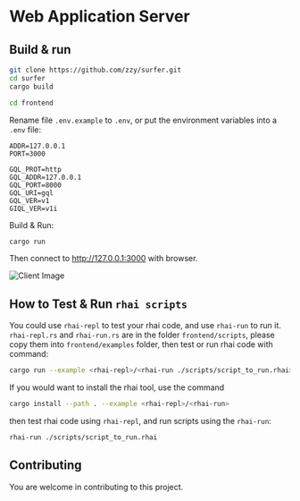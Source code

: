 # Web Application Server

## Build & run

``` Bash
git clone https://github.com/zzy/surfer.git
cd surfer
cargo build

cd frontend
```

Rename file `.env.example` to `.env`, or put the environment variables into a `.env` file:

```
ADDR=127.0.0.1
PORT=3000

GQL_PROT=http
GQL_ADDR=127.0.0.1
GQL_PORT=8000
GQL_URI=gql
GQL_VER=v1
GIQL_VER=v1i
```

Build & Run:

``` Bash
cargo run
```
Then connect to http://127.0.0.1:3000 with browser.

![Client Image](../data/client.jpg)

## How to Test & Run `rhai scripts`

You could use `rhai-repl` to test your rhai code, and use `rhai-run` to run it. `rhai-repl.rs` and `rhai-run.rs` are in the folder `frontend/scripts`, please copy them into `frontend/examples` folder, then test or run rhai code with command:

``` bash 
cargo run --example <rhai-repl>/<rhai-run ./scripts/script_to_run.rhai>
``` 

If you would want to install the rhai tool, use the command 

``` bash
cargo install --path . --example <rhai-repl>/<rhai-run>
```

then test rhai code using `rhai-repl`, and run scripts using the `rhai-run`:

``` bash
rhai-run ./scripts/script_to_run.rhai
```

## Contributing

You are welcome in contributing to this project.
